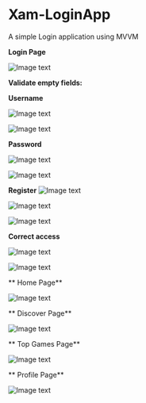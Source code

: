 # Xam-LoginApp
A simple Login application using MVVM

**Login Page**

![Image text](https://github.com/anagparedes/Xam-LoginApp/blob/master/LoginApp.Android/Resources/drawable/Evidencias/1.1.png)

**Validate empty fields:**

**Username**

![Image text](https://github.com/anagparedes/Xam-LoginApp/blob/master/LoginApp.Android/Resources/drawable/Evidencias/1.png)

![Image text](https://github.com/anagparedes/Xam-LoginApp/blob/master/LoginApp.Android/Resources/drawable/Evidencias/foto1.2.png)

**Password**

![Image text](https://github.com/anagparedes/Xam-LoginApp/blob/master/LoginApp.Android/Resources/drawable/Evidencias/1.3.png)

![Image text](https://github.com/anagparedes/Xam-LoginApp/blob/master/LoginApp.Android/Resources/drawable/Evidencias/1.4.png)


**Register**
![Image text](https://github.com/anagparedes/Xam-LoginApp/blob/master/LoginApp.Android/Resources/drawable/Evidencias/2.png)

![Image text](https://github.com/anagparedes/Xam-LoginApp/blob/master/LoginApp.Android/Resources/drawable/Evidencias/2.1.png)

![Image text](https://github.com/anagparedes/Xam-LoginApp/blob/master/LoginApp.Android/Resources/drawable/Evidencias/2.3.png)


**Correct access**

![Image text](https://github.com/anagparedes/Xam-LoginApp/blob/master/LoginApp.Android/Resources/drawable/Evidencias/3.png)

![Image text](https://github.com/anagparedes/Xam-LoginApp/blob/master/LoginApp.Android/Resources/drawable/Evidencias/3.1.png)


** Home Page**

![Image text](https://github.com/anagparedes/Xam-LoginApp/blob/master/LoginApp.Android/Resources/drawable/Evidencias/3.2.png)

** Discover Page**

![Image text](https://github.com/anagparedes/Xam-LoginApp/blob/master/LoginApp.Android/Resources/drawable/Evidencias/3.3.png)

** Top Games Page**

![Image text](https://github.com/anagparedes/Xam-LoginApp/blob/master/LoginApp.Android/Resources/drawable/Evidencias/3.4.png)

** Profile Page**

![Image text](https://github.com/anagparedes/Xam-LoginApp/blob/master/LoginApp.Android/Resources/drawable/Evidencias/3.5.png)


